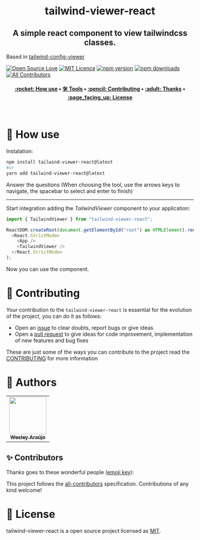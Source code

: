 <h1 align="center" title="Vite Helper">
  tailwind-viewer-react
</h1>

<h2 align="center">A simple react component to view tailwindcss classes.</h2>

Based in [tailwind-config-viewer](https://github.com/rogden/tailwind-config-viewer)

[![Open Source Love](https://badges.frapsoft.com/os/v2/open-source.png?v=103)](https://github.com/ellerbrock/open-source-badges/)
[![MIT Licence](https://badges.frapsoft.com/os/mit/mit.png?v=103)](https://opensource.org/licenses/mit-license.php)
[![npm version](https://img.shields.io/npm/v/tailwind-viewer-react.svg?style=flat-square)](https://www.npmjs.com/package/tailwind-viewer-react)
[![npm downloads](https://img.shields.io/npm/dm/tailwind-viewer-react.svg?style=flat-square)](http://npm-stat.com/charts.html?package=cz-conventional-changelog&from=2015-08-01) <!-- ALL-CONTRIBUTORS-BADGE:START - Do not remove or modify this section --> [![All Contributors](https://img.shields.io/badge/all_contributors-1-green.svg?style=flat-square)](#contributors-) <!-- ALL-CONTRIBUTORS-BADGE:END -->

<h4 align="center">
 <a href="#-how-use">:rocket: How use</a> •
 <a href="#️-tools">🛠️ Tools</a> •
 <a href="#-contributing">:pencil: Contributing</a> •
 <a href="#-thanks">:adult: Thanks</a> •
 <a href="#-license">:page_facing_up: License</a>
</h4>

<br>

# :rocket: How use

Instalation:

```bash
npm install tailwind-viewer-react@latest
#or
yarn add tailwind-viewer-react@latest
```

Answer the questions (When choosing the tool, use the arrows keys to navigate, the spacebar to select and enter to finish)

---

Start integration adding the _TailwindViewer_ component to your application:

```js
import { TailwindViewer } from "tailwind-viewer-react";

ReactDOM.createRoot(document.getElementById("root") as HTMLElement).render(
  <React.StrictMode>
    <App />
    <TailwindViewer />
  </React.StrictMode>
);

```

Now you can use the component.


# :pencil: Contributing

Your contribution to the `tailwind-viewer-react` is essential for the evolution of the project, you can do it as follows:

- Open an [issue](https://github.com/wesleyara/tailwind-viewer-react/issues) to clear doubts, report bugs or give ideas
- Open a [pull request](https://github.com/wesleyara/tailwind-viewer-react/pulls) to give ideas for code improvement, implementation of new features and bug fixes

These are just some of the ways you can contribute to the project read the [CONTRIBUTING](https://github.com/wesleyara/tailwind-viewer-react/blob/main/.github/CONTRIBUTING.md) for more information

# :adult: Authors

<table>
  <tr>
    <td align="center"><a href="https://wesleyaraujo.dev/"><img src="https://avatars.githubusercontent.com/u/89321125?v=4?s=100" width="100px;" alt=""/><br /><sub><b>Wesley Araújo</b></sub></a><br /></td>
  </tr>
</table>

## ✨ Contributors

Thanks goes to these wonderful people ([emoji key](https://allcontributors.org/docs/en/emoji-key)):

<!-- ALL-CONTRIBUTORS-LIST:START - Do not remove or modify this section -->
<!-- prettier-ignore-start -->
<!-- markdownlint-disable -->
<!-- markdownlint-restore -->
<!-- prettier-ignore-end -->

<!-- ALL-CONTRIBUTORS-LIST:END -->

This project follows the [all-contributors](https://github.com/all-contributors/all-contributors) specification. Contributions of any kind welcome!

# :page_facing_up: License

tailwind-viewer-react is a open source project licensed as [MIT](LICENSE).

```

```